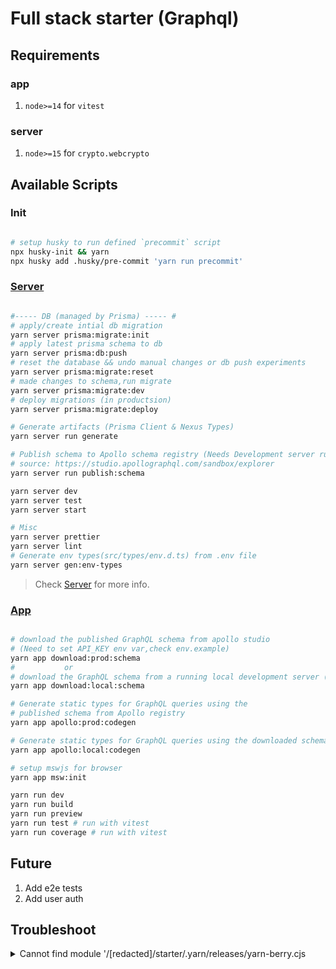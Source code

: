 # Full stack starter (Graphql)

## Requirements

### app

1. `node>=14` for `vitest`

### server

1. `node>=15` for `crypto.webcrypto`

## Available Scripts

### Init

```sh

# setup husky to run defined `precommit` script
npx husky-init && yarn
npx husky add .husky/pre-commit 'yarn run precommit'
```

### [Server](./packages/server)

```sh

#----- DB (managed by Prisma) ----- #
# apply/create intial db migration
yarn server prisma:migrate:init
# apply latest prisma schema to db
yarn server prisma:db:push
# reset the database && undo manual changes or db push experiments
yarn server prisma:migrate:reset
# made changes to schema,run migrate
yarn server prisma:migrate:dev
# deploy migrations (in productsion)
yarn server prisma:migrate:deploy

# Generate artifacts (Prisma Client & Nexus Types)
yarn server run generate

# Publish schema to Apollo schema registry (Needs Development server running)
# source: https://studio.apollographql.com/sandbox/explorer
yarn server run publish:schema

yarn server dev
yarn server test
yarn server start

# Misc
yarn server prettier
yarn server lint
# Generate env types(src/types/env.d.ts) from .env file
yarn server gen:env-types
```

> Check [Server](./packages/server) for more info.

### [App](./packages/app)

```sh

# download the published GraphQL schema from apollo studio
# (Need to set API_KEY env var,check env.example)
yarn app download:prod:schema
#           or
# download the GraphQL schema from a running local development server (eg:http://localhost:4000)
yarn app download:local:schema

# Generate static types for GraphQL queries using the
# published schema from Apollo registry
yarn app apollo:prod:codegen

# Generate static types for GraphQL queries using the downloaded schema
yarn app apollo:local:codegen

# setup mswjs for browser
yarn app msw:init

yarn run dev
yarn run build
yarn run preview
yarn run test # run with vitest
yarn run coverage # run with vitest

```

## Future

1. Add e2e tests
2. Add user auth

## Troubleshoot

<details>
<summary>
Cannot find module '/[redacted]/starter/.yarn/releases/yarn-berry.cjs
</summary>

```sh
rm .yarnrc.yml
yarn set version berry

# and add below line to `.yarnrc.yml`
nodeLinker: node-modules

```

</details>
